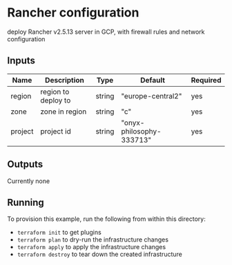 # Rancher configuration

 deploy Rancher v2.5.13 server in GCP, with firewall rules and network configuration

## Inputs

| Name    	| Description         	| Type   	| Default                  	| Required 	|
|---------	|---------------------	|--------	|--------------------------	|----------	|
| region  	| region to deploy to 	| string 	| "europe-central2"        	| yes      	|
| zone    	| zone in region      	| string 	| "c"                      	| yes      	|
| project 	| project id          	| string 	| "onyx-philosophy-333713" 	| yes      	|

## Outputs

Currently none

## Running

To provision this example, run the following from within this directory:

- `terraform init` to get plugins
- `terraform plan` to dry-run the infrastructure changes
- `terraform apply` to apply the infrastructure changes
- `terraform destroy` to tear down the created infrastructure
